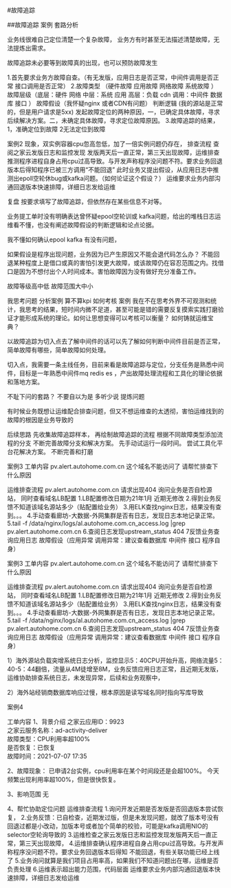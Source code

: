 #故障追踪

##故障追踪 案例 套路分析

业务线很难自己定位清楚一个复杂故障，
业务方有时甚至无法描述清楚故障，无法提炼出需求。

故障追踪未必要等到故障真的出现，也可以预防故障发生

1.首先要求业务方故障自查。（有无发版，应用日志是否正常，中间件调用是否正常 接口调用是否正常）
2.故障类型 （硬件故障 应用故障 网络故障 系统故障 ）
故障层级（底层：硬件 网络 中层：系统 应用 高层：负载 cdn 调用：中间件 数据库 接口 ）
故障假设（我怀疑nginx 或者CDN有问题）
判断逻辑	 (我的源站是正常的，但是用户请求是5xx)
发起故障定位的两种原因，一，已确定具体故障，寻求后续解决方案。二，未确定具体故障，寻求定位故障原因。
3.故障追踪的结果，1，准确定位到故障 2无法定位到故障 

案例2
现象，双实例容器cpu忽高忽低，加了一倍实例问题仍存在，
排查流程
查阅之家云发版日志和监控发现
发版两天后一直正常，第三天出现故障，运维排查推测程序进程自身占用cpu过高导致。与开发声称程序没问题不符。要求业务回退版本后得知程序已被三方调用“不能回退”
此时业务又提出假设，从应用日志中推测出epoll空轮休bug或kafka问题。（如何论证这个假设？）
运维要求业务内部沟通回退版本快速排障，详细日志发给运维

复盘
按要求填写了故障追踪，但依然存在某些信息不对等。


业务提工单时没有明确表达曾怀疑epool空轮训或 kafka问题，给出的堆栈日志运维看不懂，也没有阐述故障假设的判断逻辑和论点论据。

我不懂如何确认epool kafka 有没有问题，

如果假设是程序出现问题，业务因为已产生原因又不能会退代码怎么办？
不能回退某种程度上是借口或真的害怕引发更大故障，或该故障仍在容忍范围之内。找借口是因为不想付出个人时间成本。害怕故障因为没有做好充分准备工作。

故障等级高中低
故障范围大中小

我思考问题 分析案例 算不算kpi 如何考核
案例
我在不在思考外界不可观测和统计，我思考的结果，短时间内微不足道，甚至可能是错的需要反复摸索实践打磨验证才能形成系统的理论。如何让思想变得可以考核可以衡量？
如何铸就运维宝典？

以故障追踪为切入点去了解中间件的话可以先了解如何判断中间件目前是否正常，简单故障有哪些，简单故障如何处理。

切入点，我需要一条主线任务，目前来看是故障追踪与定位，分支任务是熟悉中间件，目标是一年熟悉中间件mq redis es ，产出故障处理流程和工具化的理论依据和落地方案。

不耻下问的套路？
不要自以为是 多听少说 提炼问题

有时候业务既想让运维配合排查问题，但又不想运维查的太透彻，害怕运维找到的故障的根因是业务导致的

后续思路
先收集故障追踪样本，
再绘制故障追踪的流程
根据不同故障类型添加流程的分支
不断完善故障分支和解决方案。
先手动试运行一段时间。
尝试工具化平台花解决方案。
不断完善和打磨


案例3
工单内容
pv.alert.autohome.com.cn
这个域名不能访问了 请帮忙排查下什么原因

运维排查流程
pv.alert.autohome.com.cn 请求出现404
询问业务是否自检源站，
同时查看域名LB配置 
1.LB配置修改日期为21年1月 近期无修改
2.得到业务反馈不知道该域名源站多少（贴配置给业务）
3.用ELK查找nginx日志，结果没有查到。。。
4.手动查看廊坊-大数据-外网集群是否有日志，发现日志本地记录正常。
5.tail -f /data/nginx/logs/al.autohome.com.cn_access.log |grep pv.alert.autohome.com.cn
6.查阅日志发现upstream_status 404
7反馈业务查询应用日志 故障假设（应用异常 调用异常：建议查看数据库 中间件 接口 程序自身）



案例3
工单内容
pv.alert.autohome.com.cn
这个域名不能访问了 请帮忙排查下什么原因

运维排查流程
pv.alert.autohome.com.cn 请求出现404
询问业务是否自检源站，
同时查看域名LB配置 
1.LB配置修改日期为21年1月 近期无修改
2.得到业务反馈不知道该域名源站多少（贴配置给业务）
3.用ELK查找nginx日志，结果没有查到。。。
4.手动查看廊坊-大数据-外网集群是否有日志，发现日志本地记录正常。
5.tail -f /data/nginx/logs/al.autohome.com.cn_access.log |grep pv.alert.autohome.com.cn
6.查阅日志发现upstream_status 404
7反馈业务查询应用日志 故障假设（应用异常 调用异常：建议查看数据库 中间件 接口 程序自身）



1）海外源站负载突增系统日志分析，监控显示5：40CPU开始升高，网络流量5：40-5：44翻倍，流量从4M徒增至8M，业务反馈应用日志正常，且近期无发版，运维协助排查系统日志，未发现异常，后续和业务观察中，


2）海外站经销商数据库响应过慢，根本原因是读写域名同时指向写库导致


案例4

工单内容
1、背景介绍
之家云应用ID：9923    
之家云服务名称：ad-activity-deliver   
故障类型：CPU利用率超100%  
是否恢复：已恢复  
故障时间：2021-07-07 17:35

2、故障现象：
已申请2台实例，cpu利用率在某个时间段还是会超100%。
今天频繁出现利用率超100%，但是很快恢复。

3、影响范围
无

4、帮忙协助定位问题
运维排查流程
1.询问开发近期是否发版是否回退版本尝试恢复，
2.业务反馈：已自检查，近期发过版，但是未发现问题，就改了版本号没有回退过都是小改动，加版本号或者加个简单的校验，可能是kafka调用NIO的selector空轮询导致的
3.运维检查之家云发版日志和监控发现发版两天后一直正常，第三天出现故障，
4.运维排查确认程序进程自身占用cpu过高导致。与开发声称程序没问题不符。要求业务回退版本后得知 不能回退，有些关联功能已经上线了
5.业务询问就算是我们项目占用率高，如果我们不知道问题出在哪，运维是否负责处理
6.运维表示超出能力范围，代码层面
运维要求业务内部沟通回退版本快速排障，详细日志发给运维

